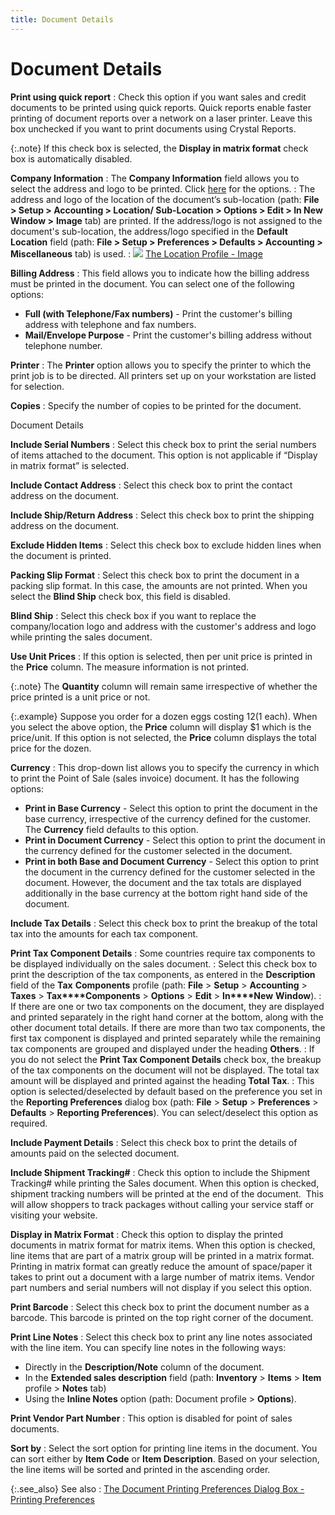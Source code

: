 ```yaml
---
title: Document Details
---
```


# Document Details


**Print using quick report**
: Check this option if you want sales and credit documents  to be printed using quick reports. Quick reports enable faster printing  of document reports over a network on a laser printer. Leave this box  unchecked if you want to print documents using Crystal Reports.


{:.note}
If this check box is selected, the **Display 
 in matrix format** check box is automatically disabled.


**Company Information**
: The **Company Information**  field allows you to select the address and logo to be printed. Click [here]({{site.pos_baseurl}}/misc/printing_company_information_doc_details_gen_tab_printing_prefs_pos.html)  for the options.
: The address and logo of the location of the document’s  sub-location (path: **File &gt; Setup &gt; 
 Accounting &gt; Location/ Sub-Location &gt; Options &gt; Edit &gt; In 
 New Window &gt;** **Image** tab)  are printed. If the address/logo is not assigned to the document's sub-location,  the address/logo specified in the **Default 
 Location** field (path: **File &gt; 
 Setup &gt; Preferences &gt; Defaults &gt; Accounting &gt; Miscellaneous** tab) is used.
: ![]({{site.pos_baseurl}}/img/lens.gif) [The  Location Profile - Image]({{site.sc_chm}}/options/locations-and-sub-locations/set-up-locations/location_profile_-_image.html)


**Billing Address**
: This field allows you to indicate how the billing  address must be printed in the document. You can select one of the following  options:

- **Full 
 (with Telephone/Fax numbers)** - Print the customer's billing address  with telephone and fax numbers.
- **Mail/Envelope 
 Purpose** - Print the customer's billing address without telephone  number.



**Printer**
: The **Printer**  option allows you to specify the printer to which the print job is to  be directed. All printers set up on your workstation are listed for selection.


**Copies**
: Specify the number of copies to be printed for the  document.


Document Details


**Include Serial Numbers**
: Select this check box to print the serial numbers  of items attached to the document. This option is not applicable if “Display  in matrix format” is selected.


**Include Contact Address**
: Select this check box to print the contact address  on the document.


**Include Ship/Return Address**
: Select this check box to print the shipping address  on the document.


**Exclude Hidden Items**
: Select this check box to exclude hidden lines when  the document is printed.


**Packing Slip Format**
: Select this check box to print the document in a  packing slip format. In this case, the amounts are not printed. When you  select the **Blind Ship** check box,  this field is disabled.


**Blind Ship**
: Select this check box if you want to replace the  company/location logo and address with the customer's address and logo  while printing the sales document.


**Use Unit Prices**
: If this option is selected, then per unit price  is printed in the **Price** column.  The measure information is not printed.


{:.note}
The **Quantity** column will remain  same irrespective of whether the price printed is a unit price or not.


{:.example}
Suppose you order for a dozen eggs costing $12 ($1 each).  When you select the above option, the **Price**  column will display $1 which is the price/unit. If this option is not  selected, the **Price** column displays  the total price for the dozen.


**Currency**
: This drop-down list allows you to specify the currency  in which to print the Point of Sale (sales invoice) document. It has the  following options:

- **Print 
 in Base Currency** - Select this option to print the document in  the base currency, irrespective of the currency defined for the customer.  The **Currency** field defaults to  this option.
- **Print 
 in Document Currency** - Select this option to print the document  in the currency defined for the customer selected in the document.
- **Print 
 in both Base and Document Currency** - Select this option to print  the document in the currency defined for the customer selected in the  document. However, the document and the tax totals are displayed additionally  in the base currency at the bottom right hand side of the document.



**Include Tax Details**
: Select this check box to print the breakup of the  total tax into the amounts for each tax component.


**Print Tax Component Details**
: Some countries require tax components to be displayed  individually on the sales document.
: Select this check box to print the description of  the tax components, as entered in the **Description**  field of the **Tax** **Components**  profile (path: **File** > **Setup** > **Accounting**  > **Taxes** > **Tax****Components** > **Options**  > **Edit** > **In****New** **Window**).
: If there are one or two tax components on the document,  they are displayed and printed separately in the right hand corner at  the bottom, along with the other document total details. If there are  more than two tax components, the first tax component is displayed and  printed separately while the remaining tax components are grouped and  displayed under the heading **Others**.
: If you do not select the **Print 
 Tax Component Details** check box, the breakup of the tax components  on the document will not be displayed. The total tax amount will be displayed  and printed against the heading **Total 
 Tax**.
: This option is selected/deselected by default based  on the preference you set in the **Reporting 
 Preferences** dialog box (path: **File**  > **Setup** > **Preferences**  > **Defaults** > **Reporting 
 Preferences**). You can select/deselect this option as required.


**Include Payment Details**
: Select this check box to print the details of amounts  paid on the selected document.


**Include Shipment Tracking#**
: Check this option to include the Shipment Tracking#  while printing the Sales document. When this option is checked, shipment  tracking numbers will be printed at the end of the document.  This  will allow shoppers to track packages without calling your service staff  or visiting your website.


**Display in Matrix Format**
: Check this option to display the printed documents  in matrix format for matrix items. When this option is checked, line items  that are part of a matrix group will be printed in a matrix format. Printing  in matrix format can greatly reduce the amount of space/paper it takes  to print out a document with a large number of matrix items. Vendor part  numbers and serial numbers will not display if you select this option.


**Print Barcode**
: Select this check box to print the document number  as a barcode. This barcode is printed on the top right corner of the document.


**Print Line Notes**
: Select this check box to print any line notes associated  with the line item. You can specify line notes in the following ways:

- Directly in  the **Description/Note** column of  the document.
- In the **Extended sales description** field (path:  **Inventory** > **Items**  > **Item** profile > **Notes**  tab)
- Using the **Inline Notes** option (path: Document  profile > **Options**).



**Print Vendor Part Number**
: This option is disabled for point of sales documents.


**Sort by**
: Select the sort option for printing line items in  the document. You can sort either by **Item 
 Code** or **Item Description**.  Based on your selection, the line items will be sorted and printed in  the ascending order.


{:.see_also}
See also
: [The  Document Printing Preferences Dialog Box - Printing Preferences]({{site.pos_baseurl}}/misc/the_document_printing_preferences_dialog_box_general_pos.html)
